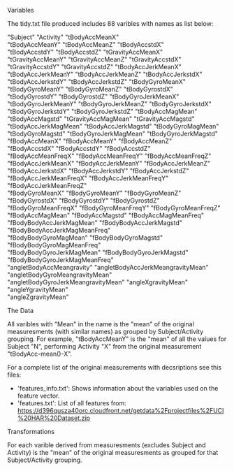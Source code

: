Variables

The tidy.txt file produced includes 88 varibles with names as list below:

"Subject"                           "Activity"                          "tBodyAccMeanX"                    
"tBodyAccMeanY"                     "tBodyAccMeanZ"                     "tBodyAccstdX"                     
"tBodyAccstdY"                      "tBodyAccstdZ"                      "tGravityAccMeanX"                 
"tGravityAccMeanY"                  "tGravityAccMeanZ"                  "tGravityAccstdX"                  
"tGravityAccstdY"                   "tGravityAccstdZ"                   "tBodyAccJerkMeanX"                
"tBodyAccJerkMeanY"                 "tBodyAccJerkMeanZ"                 "tBodyAccJerkstdX"                 
"tBodyAccJerkstdY"                  "tBodyAccJerkstdZ"                  "tBodyGyroMeanX"                   
"tBodyGyroMeanY"                    "tBodyGyroMeanZ"                    "tBodyGyrostdX"                    
"tBodyGyrostdY"                     "tBodyGyrostdZ"                     "tBodyGyroJerkMeanX"               
"tBodyGyroJerkMeanY"                "tBodyGyroJerkMeanZ"                "tBodyGyroJerkstdX"                
"tBodyGyroJerkstdY"                 "tBodyGyroJerkstdZ"                 "tBodyAccMagMean"                  
"tBodyAccMagstd"                    "tGravityAccMagMean"                "tGravityAccMagstd"                
"tBodyAccJerkMagMean"               "tBodyAccJerkMagstd"                "tBodyGyroMagMean"                 
"tBodyGyroMagstd"                   "tBodyGyroJerkMagMean"              "tBodyGyroJerkMagstd"              
"fBodyAccMeanX"                     "fBodyAccMeanY"                     "fBodyAccMeanZ"                    
"fBodyAccstdX"                      "fBodyAccstdY"                      "fBodyAccstdZ"                     
"fBodyAccMeanFreqX"                 "fBodyAccMeanFreqY"                 "fBodyAccMeanFreqZ"                
"fBodyAccJerkMeanX"                 "fBodyAccJerkMeanY"                 "fBodyAccJerkMeanZ"                
"fBodyAccJerkstdX"                  "fBodyAccJerkstdY"                  "fBodyAccJerkstdZ"                 
"fBodyAccJerkMeanFreqX"             "fBodyAccJerkMeanFreqY"             "fBodyAccJerkMeanFreqZ"            
"fBodyGyroMeanX"                    "fBodyGyroMeanY"                    "fBodyGyroMeanZ"                   
"fBodyGyrostdX"                     "fBodyGyrostdY"                     "fBodyGyrostdZ"                    
"fBodyGyroMeanFreqX"                "fBodyGyroMeanFreqY"                "fBodyGyroMeanFreqZ"               
"fBodyAccMagMean"                   "fBodyAccMagstd"                    "fBodyAccMagMeanFreq"              
"fBodyBodyAccJerkMagMean"           "fBodyBodyAccJerkMagstd"            "fBodyBodyAccJerkMagMeanFreq"      
"fBodyBodyGyroMagMean"              "fBodyBodyGyroMagstd"               "fBodyBodyGyroMagMeanFreq"         
"fBodyBodyGyroJerkMagMean"          "fBodyBodyGyroJerkMagstd"           "fBodyBodyGyroJerkMagMeanFreq"     
"angletBodyAccMeangravity"          "angletBodyAccJerkMeangravityMean"  "angletBodyGyroMeangravityMean"    
"angletBodyGyroJerkMeangravityMean" "angleXgravityMean"                 "angleYgravityMean"                
"angleZgravityMean"


The Data

All varibles with "Mean" in the name is the "mean" of the original measuresments (with similar names) as grouped
by Subject/Activity grouping.  For example, "tBodyAccMeanY" is the "mean" of all the values for Subject "N", performing
Activity "X" from the original measurement "tBodyAcc-mean()-X".

For a complete list of the original measurements with decsriptions see this files:
- 'features_info.txt': Shows information about the variables used on the feature vector.
- 'features.txt': List of all features
from: https://d396qusza40orc.cloudfront.net/getdata%2Fprojectfiles%2FUCI%20HAR%20Dataset.zip


Transformations

For each varible derived from measuresments (excludes Subject and Activity) is the "mean" of the original measuresments as grouped
for that Subject/Activity grouping.
